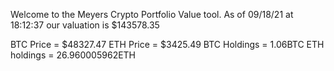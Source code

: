 Welcome to the Meyers Crypto Portfolio Value tool. 
As of 09/18/21 at 18:12:37 our valuation is $143578.35 

BTC Price = $48327.47
 ETH Price = $3425.49
BTC Holdings = 1.06BTC
 ETH holdings = 26.960005962ETH 
